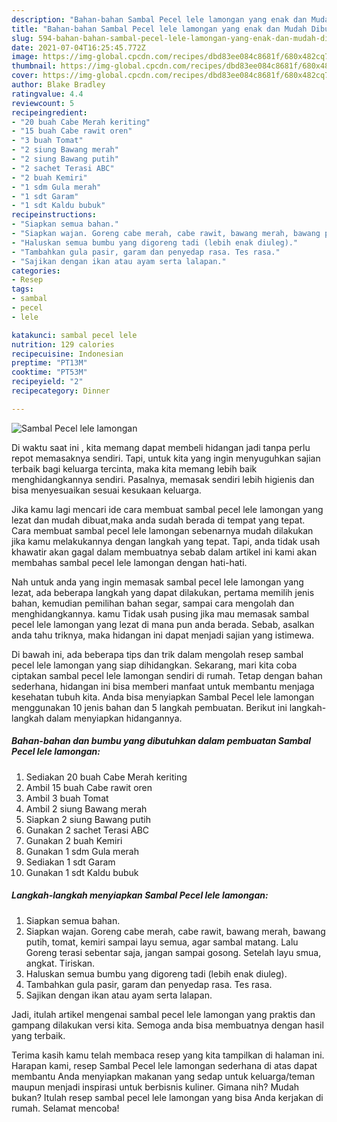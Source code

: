 ```yaml
---
description: "Bahan-bahan Sambal Pecel lele lamongan yang enak dan Mudah Dibuat"
title: "Bahan-bahan Sambal Pecel lele lamongan yang enak dan Mudah Dibuat"
slug: 594-bahan-bahan-sambal-pecel-lele-lamongan-yang-enak-dan-mudah-dibuat
date: 2021-07-04T16:25:45.772Z
image: https://img-global.cpcdn.com/recipes/dbd83ee084c8681f/680x482cq70/sambal-pecel-lele-lamongan-foto-resep-utama.jpg
thumbnail: https://img-global.cpcdn.com/recipes/dbd83ee084c8681f/680x482cq70/sambal-pecel-lele-lamongan-foto-resep-utama.jpg
cover: https://img-global.cpcdn.com/recipes/dbd83ee084c8681f/680x482cq70/sambal-pecel-lele-lamongan-foto-resep-utama.jpg
author: Blake Bradley
ratingvalue: 4.4
reviewcount: 5
recipeingredient:
- "20 buah Cabe Merah keriting"
- "15 buah Cabe rawit oren"
- "3 buah Tomat"
- "2 siung Bawang merah"
- "2 siung Bawang putih"
- "2 sachet Terasi ABC"
- "2 buah Kemiri"
- "1 sdm Gula merah"
- "1 sdt Garam"
- "1 sdt Kaldu bubuk"
recipeinstructions:
- "Siapkan semua bahan."
- "Siapkan wajan. Goreng cabe merah, cabe rawit, bawang merah, bawang putih, tomat, kemiri sampai layu semua, agar sambal matang. Lalu Goreng terasi sebentar saja, jangan sampai gosong. Setelah layu smua, angkat. Tiriskan."
- "Haluskan semua bumbu yang digoreng tadi (lebih enak diuleg)."
- "Tambahkan gula pasir, garam dan penyedap rasa. Tes rasa."
- "Sajikan dengan ikan atau ayam serta lalapan."
categories:
- Resep
tags:
- sambal
- pecel
- lele

katakunci: sambal pecel lele 
nutrition: 129 calories
recipecuisine: Indonesian
preptime: "PT13M"
cooktime: "PT53M"
recipeyield: "2"
recipecategory: Dinner

---
```



![Sambal Pecel lele lamongan](https://img-global.cpcdn.com/recipes/dbd83ee084c8681f/680x482cq70/sambal-pecel-lele-lamongan-foto-resep-utama.jpg)

Di waktu  saat ini , kita memang dapat membeli hidangan jadi tanpa perlu repot memasaknya sendiri. Tapi, untuk kita yang ingin menyuguhkan sajian terbaik bagi keluarga tercinta, maka kita memang lebih baik menghidangkannya sendiri. Pasalnya, memasak sendiri lebih higienis dan bisa menyesuaikan sesuai kesukaan keluarga.

Jika kamu lagi mencari ide cara membuat sambal pecel lele lamongan yang lezat dan mudah dibuat,maka anda sudah berada di tempat yang tepat. Cara membuat sambal pecel lele lamongan  sebenarnya mudah dilakukan jika kamu melakukannya dengan langkah yang tepat. Tapi, anda tidak usah khawatir akan gagal dalam membuatnya 
sebab dalam artikel ini kami akan membahas sambal pecel lele lamongan dengan hati-hati.  



Nah untuk anda yang ingin memasak sambal pecel lele lamongan yang lezat, ada beberapa langkah yang dapat dilakukan, pertama memilih jenis bahan, kemudian pemilihan bahan segar, sampai cara mengolah dan menghidangkannya. kamu Tidak usah pusing jika mau memasak sambal pecel lele lamongan yang lezat di mana pun anda berada. Sebab, asalkan anda  tahu triknya, maka hidangan ini dapat menjadi sajian yang istimewa.

Di bawah ini, ada beberapa tips dan trik dalam mengolah resep sambal pecel lele lamongan yang siap dihidangkan. Sekarang, mari kita coba ciptakan sambal pecel lele lamongan sendiri di rumah. Tetap dengan bahan sederhana, hidangan ini bisa memberi manfaat untuk membantu menjaga kesehatan tubuh kita. Anda bisa menyiapkan Sambal Pecel lele lamongan menggunakan 10 jenis bahan dan 5 langkah pembuatan. Berikut ini langkah-langkah dalam menyiapkan hidangannya.

<!--inarticleads1-->

##### Bahan-bahan dan bumbu yang dibutuhkan dalam pembuatan Sambal Pecel lele lamongan:

1. Sediakan 20 buah Cabe Merah keriting
1. Ambil 15 buah Cabe rawit oren
1. Ambil 3 buah Tomat
1. Ambil 2 siung Bawang merah
1. Siapkan 2 siung Bawang putih
1. Gunakan 2 sachet Terasi ABC
1. Gunakan 2 buah Kemiri
1. Gunakan 1 sdm Gula merah
1. Sediakan 1 sdt Garam
1. Gunakan 1 sdt Kaldu bubuk




<!--inarticleads2-->

##### Langkah-langkah menyiapkan Sambal Pecel lele lamongan:

1. Siapkan semua bahan.
1. Siapkan wajan. Goreng cabe merah, cabe rawit, bawang merah, bawang putih, tomat, kemiri sampai layu semua, agar sambal matang. Lalu Goreng terasi sebentar saja, jangan sampai gosong. Setelah layu smua, angkat. Tiriskan.
1. Haluskan semua bumbu yang digoreng tadi (lebih enak diuleg).
1. Tambahkan gula pasir, garam dan penyedap rasa. Tes rasa.
1. Sajikan dengan ikan atau ayam serta lalapan.




Jadi, itulah artikel mengenai  sambal pecel lele lamongan  yang praktis dan gampang dilakukan versi kita. Semoga anda bisa membuatnya dengan hasil yang terbaik. 

Terima kasih kamu telah membaca resep yang kita tampilkan di halaman ini. Harapan kami, resep  Sambal Pecel lele lamongan sederhana di atas dapat membantu Anda menyiapkan makanan yang sedap untuk keluarga/teman maupun menjadi inspirasi untuk berbisnis kuliner. Gimana nih? Mudah bukan? Itulah resep sambal pecel lele lamongan yang bisa Anda kerjakan di rumah. Selamat mencoba!

